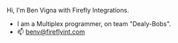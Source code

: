 Hi, I’m Ben Vigna with Firefly Integrations.
- I am a Multiplex programmer, on team "Dealy-Bobs".
- 📫 benv@fireflyint.com
